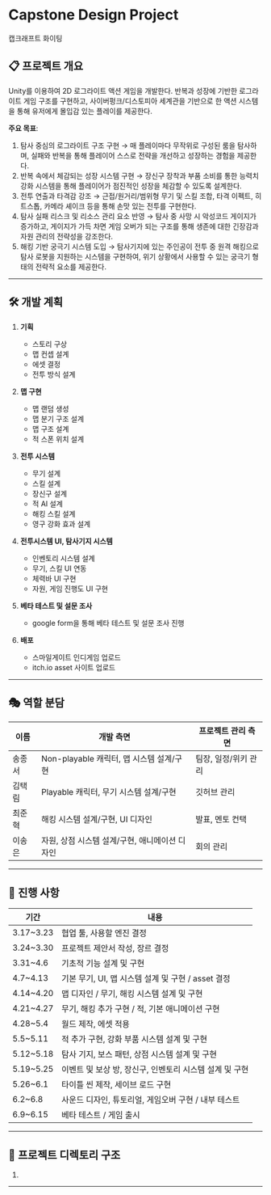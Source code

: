 # Capstone Design Project
캡크래프트 화이팅

## 📋 프로젝트 개요
Unity를 이용하여 2D 로그라이트 액션 게임을 개발한다. 반복과 성장에 기반한 로그라이트 게임 구조를 구현하고, 사이버펑크/디스토피아 세계관을 기반으로 한 액션 시스템을 통해 유저에게 몰입감 있는 플레이를 제공한다.

**주요 목표**:
1.	탐사 중심의 로그라이트 구조 구현
   → 매 플레이마다 무작위로 구성된 룸을 탐사하며, 실패와 반복을 통해 플레이어 스스로 전략을 개선하고 성장하는 경험을 제공한다.
2.	반복 속에서 체감되는 성장 시스템 구현
   → 장신구 장착과 부품 소비를 통한 능력치 강화 시스템을 통해 플레이어가 점진적인 성장을 체감할 수 있도록 설계한다.
3.	전투 연출과 타격감 강조
   → 근접/원거리/범위형 무기 및 스킬 조합, 타격 이펙트, 히트스톱, 카메라 셰이크 등을 통해 손맛 있는 전투를 구현한다.
4.	탐사 실패 리스크 및 리소스 관리 요소 반영
   → 탐사 중 사망 시 악성코드 게이지가 증가하고, 게이지가 가득 차면 게임 오버가 되는 구조를 통해 생존에 대한 긴장감과 자원 관리의 전략성을 강조한다.
5.	해킹 기반 궁극기 시스템 도입
   → 탐사기지에 있는 주인공이 전투 중 원격 해킹으로 탐사 로봇을 지원하는 시스템을 구현하여, 위기 상황에서 사용할 수 있는 궁극기 형태의 전략적 요소를 제공한다.


---

## 🛠️ 개발 계획
1. **기획**  
   -  스토리 구상
   -  맵 컨셉 설계
   -  에셋 결정
   -  전투 방식 설계

2. **맵 구현**  
   - 맵 랜덤 생성
   - 맵 분기 구조 설계
   - 맵 구조 설계
   - 적 스폰 위치 설계

3. **전투 시스템**  
   - 무기 설계
   - 스킬 설계
   - 장신구 설계
   - 적 AI 설계
   - 해킹 스킬 설계
   - 영구 강화 효과 설계

4. **전투시스템 UI, 탐사기지 시스템**  
   - 인벤토리 시스템 설계
   - 무기, 스킬 UI 연동
   - 체력바 UI 구현
   - 자원, 게임 진행도 UI 구현

5. **베타 테스트 및 설문 조사**  
    - google form을 통해 베타 테스트 및 설문 조사 진행

6. **배포**  
    - 스마일게이트 인디게임 업로드
    - itch.io asset 사이트 업로드

---

## 🎭 역할 분담
|이름	|개발 측면|	프로젝트 관리 측면|
|------|---|---|
|송종서|	Non-playable 캐릭터, 맵 시스템 설계/구현|	팀장, 일정/위키 관리|
|김택림|	Playable 캐릭터, 무기 시스템 설계/구현	|깃허브 관리|
|최준혁|	해킹 시스템 설계/구현, UI 디자인	|발표, 멘토 컨택|
|이송은|	자원, 상점 시스템 설계/구현, 애니메이션 디자인	|회의 관리|


---

## 📌 진행 사항
|기간	|내용|
|------|---|
|3.17~3.23|협업 툴, 사용할 엔진 결정|
|3.24~3.30|프로젝트 제안서 작성, 장르 결정|
|3.31~4.6|기초적 기능 설계 및 구현|
|4.7~4.13|기본 무기, UI, 맵 시스템 설계 및 구현 / asset 결정|
|4.14~4.20|맵 디자인 / 무기, 해킹 시스템 설계 및 구현|
|4.21~4.27|무기, 해킹 추가 구현 / 적, 기본 애니메이션 구현|
|4.28~5.4|월드 제작, 에셋 적용|
|5.5~5.11|적 추가 구현, 강화 부품 시스템 설계 및 구현|
|5.12~5.18|탐사 기지, 보스 패턴, 상점 시스템 설계 및 구현|
|5.19~5.25|이벤트 및 보상 방, 장신구, 인벤토리 시스템 설계 및 구현|
|5.26~6.1|타이틀 씬 제작, 세이브 로드 구현|
|6.2~6.8|사운드 디자인, 튜토리얼, 게임오버 구현 / 내부 테스트|
|6.9~6.15|베타 테스트 / 게임 출시|
   
---

## 📂 프로젝트 디렉토리 구조
1. 

---
